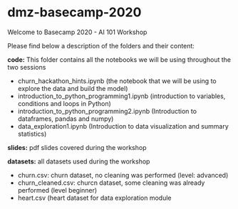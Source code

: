 # dmz-basecamp-2020

Welcome to Basecamp 2020 - AI 101 Workshop 

Please find below a description of the folders and their content:

<b>code:</b> This folder contains all the notebooks we will be using throughout the two sessions
  - churn_hackathon_hints.ipynb (the notebook that we will be using to explore the data and build the model)
  - introduction_to_python_programming1.ipynb (introduction to variables, conditions and loops in Python)
  - introduction_to_python_programming2.ipynb (Introduction to dataframes, pandas and numpy)
  - data_exploration1.ipynb (Introduction to data visualization and summary statistics)
  
<b>slides:</b> pdf slides covered during the workshop

<b>datasets:</b> all datasets used during the workshop
  - churn.csv: churn dataset, no cleaning was performed (level: advanced)
  - churn_cleaned.csv: churcn dataset, some cleaning was already performed (level beginner)
  - heart.csv (heart dataset for data exploration module
